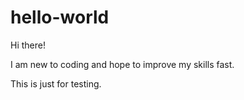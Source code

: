 # hello-world

Hi there!

I am new to coding and hope to improve my skills fast.

This is just for testing.
